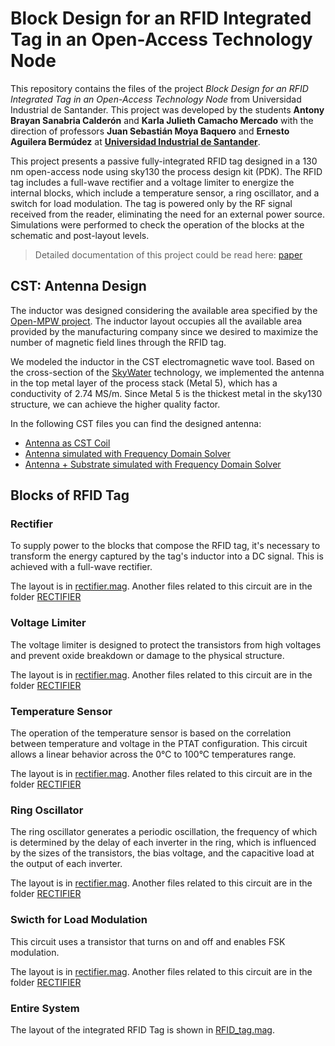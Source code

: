 # Block Design for an RFID Integrated Tag in an Open-Access Technology Node

This repository contains the files of the project *Block Design for an RFID Integrated Tag in an Open-Access Technology Node* from Universidad Industrial de Santander. 
This project was developed by the students **Antony Brayan Sanabria Calderón** and **Karla Julieth Camacho Mercado** with the direction of professors **Juan Sebastián Moya Baquero** and **Ernesto Aguilera Bermúdez** at [**Universidad Industrial de Santander**](https://uis.edu.co/es/).  

This project presents a passive fully-integrated RFID tag designed in a 130 nm open-access node using sky130 the process design kit (PDK). The RFID tag includes a full-wave rectifier and a voltage limiter to energize the internal blocks, which include a temperature sensor, a ring oscillator, and a switch for load modulation. The tag is powered only by the RF signal received from the reader, eliminating the need for an external power source. Simulations were performed to check the operation of the blocks at the schematic and post-layout levels.  

> Detailed documentation of this project could be read here: [paper]()  


## CST: Antenna Design  
The inductor was designed considering the available area specified by the [Open-MPW project](https://efabless.com/open_shuttle_program). The inductor layout occupies all the available area provided by the manufacturing company since we desired to maximize the number of magnetic field lines through the RFID tag.    

We modeled the inductor in the CST electromagnetic wave tool. Based on the cross-section of the [SkyWater](https://skywater-pdk.readthedocs.io/en/main/) technology, we implemented the antenna in the top metal layer of the process stack (Metal 5), which has a conductivity of 2.74 MS/m. Since Metal 5 is the thickest metal in the sky130 structure, we can achieve the higher quality factor.  

In the following CST files you can find the designed antenna:
- [Antenna as CST Coil](./CST/Coil_Skywater.cst)
- [Antenna simulated with Frequency Domain Solver](./CST/Antena_Skywater_M5.cst)
- [Antenna + Substrate simulated with Frequency Domain Solver](./CST/Antena_Skywater_M5_Sub.cst)

## Blocks of RFID Tag
### Rectifier
To supply power to the blocks that compose the RFID tag, it's necessary to transform the energy captured by the tag's inductor into a DC signal. This is achieved with a full-wave rectifier.

The layout is in [rectifier.mag](./MAGIC/rectifier.mag).
Another files related to this circuit are in the folder [RECTIFIER](./POST_LAYOUT/RECTIFIER/)


### Voltage Limiter
The voltage limiter is designed to protect the transistors from high voltages and prevent oxide breakdown or damage to the physical structure.

The layout is in [rectifier.mag](./MAGIC/voltage_limiter.mag).
Another files related to this circuit are in the folder [RECTIFIER](./POST_LAYOUT/VOLTAGE_LIMITER/)


### Temperature Sensor
The operation of the temperature sensor is based on the correlation between temperature and voltage in the PTAT configuration. This circuit allows a linear behavior across the 0°C to 100°C temperatures range.

The layout is in [rectifier.mag](./MAGIC/Temperature_Sensor.mag).
Another files related to this circuit are in the folder [RECTIFIER](./POST_LAYOUT/TEMPERATURE_SENSOR/)


### Ring Oscillator
The ring oscillator generates a periodic oscillation, the frequency of which is determined by the delay of each inverter in the ring, which is influenced by the sizes of the transistors, the bias voltage, and the capacitive load at the output of each inverter.

The layout is in [rectifier.mag](./MAGIC/ring_oscillator.mag).
Another files related to this circuit are in the folder [RECTIFIER](./POST_LAYOUT/RING_OSCILLATOR/)


### Swicth for Load Modulation
This circuit uses a transistor that turns on and off and enables FSK modulation.

The layout is in [rectifier.mag](./MAGIC/load_modulation.mag).
Another files related to this circuit are in the folder [RECTIFIER](./POST_LAYOUT/LOAD_MODULATION/MAGIC/)


### Entire System 
The layout of the integrated RFID Tag is shown in [RFID_tag.mag](./MAGIC/RFID_tag.mag).


